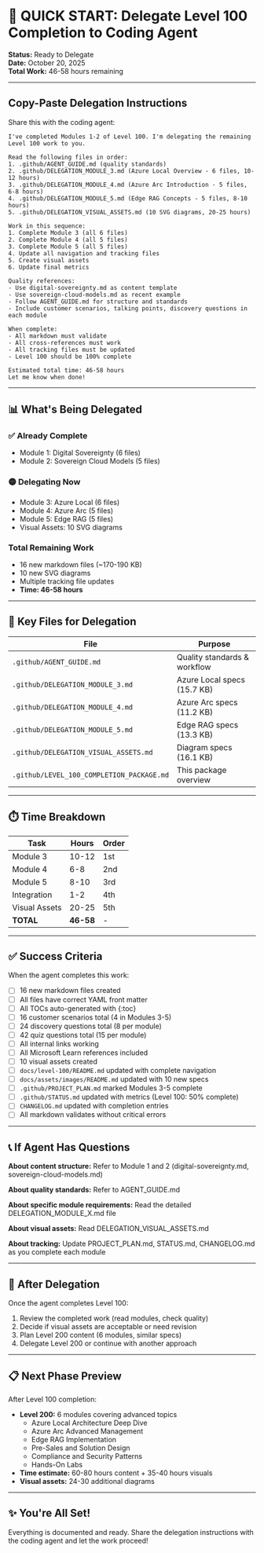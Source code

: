 # 🚀 QUICK START: Delegate Level 100 Completion to Coding Agent

**Status:** Ready to Delegate  
**Date:** October 20, 2025  
**Total Work:** 46-58 hours remaining

---

## Copy-Paste Delegation Instructions

Share this with the coding agent:

```
I've completed Modules 1-2 of Level 100. I'm delegating the remaining Level 100 work to you.

Read the following files in order:
1. .github/AGENT_GUIDE.md (quality standards)
2. .github/DELEGATION_MODULE_3.md (Azure Local Overview - 6 files, 10-12 hours)
3. .github/DELEGATION_MODULE_4.md (Azure Arc Introduction - 5 files, 6-8 hours)
4. .github/DELEGATION_MODULE_5.md (Edge RAG Concepts - 5 files, 8-10 hours)
5. .github/DELEGATION_VISUAL_ASSETS.md (10 SVG diagrams, 20-25 hours)

Work in this sequence:
1. Complete Module 3 (all 6 files)
2. Complete Module 4 (all 5 files)
3. Complete Module 5 (all 5 files)
4. Update all navigation and tracking files
5. Create visual assets
6. Update final metrics

Quality references:
- Use digital-sovereignty.md as content template
- Use sovereign-cloud-models.md as recent example
- Follow AGENT_GUIDE.md for structure and standards
- Include customer scenarios, talking points, discovery questions in each module

When complete:
- All markdown must validate
- All cross-references must work
- All tracking files must be updated
- Level 100 should be 100% complete

Estimated total time: 46-58 hours
Let me know when done!
```

---

## 📊 What's Being Delegated

### ✅ Already Complete
- Module 1: Digital Sovereignty (6 files)
- Module 2: Sovereign Cloud Models (5 files)

### 🟡 Delegating Now
- Module 3: Azure Local (6 files)
- Module 4: Azure Arc (5 files)
- Module 5: Edge RAG (5 files)
- Visual Assets: 10 SVG diagrams

### Total Remaining Work
- 16 new markdown files (~170-190 KB)
- 10 new SVG diagrams
- Multiple tracking file updates
- **Time: 46-58 hours**

---

## 📁 Key Files for Delegation

| File | Purpose |
|------|---------|
| `.github/AGENT_GUIDE.md` | Quality standards & workflow |
| `.github/DELEGATION_MODULE_3.md` | Azure Local specs (15.7 KB) |
| `.github/DELEGATION_MODULE_4.md` | Azure Arc specs (11.2 KB) |
| `.github/DELEGATION_MODULE_5.md` | Edge RAG specs (13.3 KB) |
| `.github/DELEGATION_VISUAL_ASSETS.md` | Diagram specs (16.1 KB) |
| `.github/LEVEL_100_COMPLETION_PACKAGE.md` | This package overview |

---

## ⏱️ Time Breakdown

| Task | Hours | Order |
|------|-------|-------|
| Module 3 | 10-12 | 1st |
| Module 4 | 6-8 | 2nd |
| Module 5 | 8-10 | 3rd |
| Integration | 1-2 | 4th |
| Visual Assets | 20-25 | 5th |
| **TOTAL** | **46-58** | - |

---

## ✅ Success Criteria

When the agent completes this work:
- [ ] 16 new markdown files created
- [ ] All files have correct YAML front matter
- [ ] All TOCs auto-generated with {:toc}
- [ ] 16 customer scenarios total (4 in Modules 3-5)
- [ ] 24 discovery questions total (8 per module)
- [ ] 42 quiz questions total (15 per module)
- [ ] All internal links working
- [ ] All Microsoft Learn references included
- [ ] 10 visual assets created
- [ ] `docs/level-100/README.md` updated with complete navigation
- [ ] `docs/assets/images/README.md` updated with 10 new specs
- [ ] `.github/PROJECT_PLAN.md` marked Modules 3-5 complete
- [ ] `.github/STATUS.md` updated with metrics (Level 100: 50% complete)
- [ ] `CHANGELOG.md` updated with completion entries
- [ ] All markdown validates without critical errors

---

## 📞 If Agent Has Questions

**About content structure:** Refer to Module 1 and 2 (digital-sovereignty.md, sovereign-cloud-models.md)

**About quality standards:** Refer to AGENT_GUIDE.md

**About specific module requirements:** Read the detailed DELEGATION_MODULE_X.md file

**About visual assets:** Read DELEGATION_VISUAL_ASSETS.md

**About tracking:** Update PROJECT_PLAN.md, STATUS.md, CHANGELOG.md as you complete each module

---

## 🎯 After Delegation

Once the agent completes Level 100:
1. Review the completed work (read modules, check quality)
2. Decide if visual assets are acceptable or need revision
3. Plan Level 200 content (6 modules, similar specs)
4. Delegate Level 200 or continue with another approach

---

## 📋 Next Phase Preview

After Level 100 completion:
- **Level 200:** 6 modules covering advanced topics
  - Azure Local Architecture Deep Dive
  - Azure Arc Advanced Management
  - Edge RAG Implementation
  - Pre-Sales and Solution Design
  - Compliance and Security Patterns
  - Hands-On Labs
- **Time estimate:** 60-80 hours content + 35-40 hours visuals
- **Visual assets:** 24-30 additional diagrams

---

## ✨ You're All Set!

Everything is documented and ready. Share the delegation instructions with the coding agent and let the work proceed!
